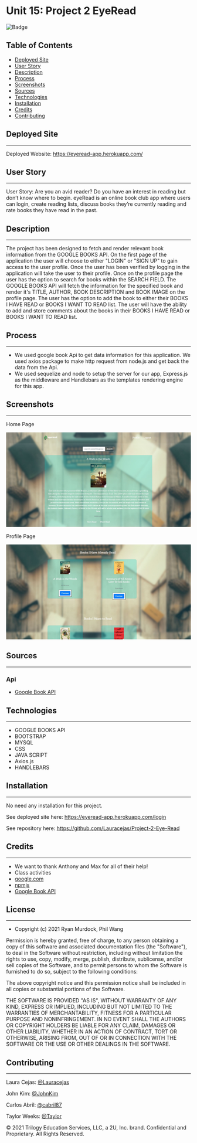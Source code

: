 # Unit 15: Project 2 EyeRead
![Badge](https://img.shields.io/badge/License-MIT-blue.svg)

## Table of Contents

* [Deployed Site](#deployed-site)
* [User Story](#user-story)
* [Description](#description)
* [Process](#process)
* [Screenshots](#screenshots)
* [Sources](#sources)
* [Technologies](#Technologies)
* [Installation](#installation)
* [Credits](#Credits)
* [Contributing](#contributing)

## Deployed Site
---
Deployed Website: https://eyeread-app.herokuapp.com/

## User Story
---
User Story:  Are you an avid reader?  Do you have an interest in reading but don’t know where to begin.  eyeRead is an online book club app where users can login, create reading lists, discuss books they’re currently reading and rate books they have read in the past.

## Description
---
The project has been designed to fetch and render relevant book information from the GOOGLE BOOKS API.  On the first page of the application the user will choose to either "LOGIN" or "SIGN UP" to gain access to the user profile.  Once the user has been verified by logging in the application will take the user to their profile.  Once on the profile page the user has the option to search for books within the SEARCH FIELD.  The GOOGLE BOOKS API will fetch the information for the specified book and render it's TITLE, AUTHOR, BOOK DESCRIPTION and BOOK IMAGE on the profile page.  The user has the option to add the book to either their BOOKS I HAVE READ or BOOKS I WANT TO READ list.  The user will have the ability to add and store comments about the books in their BOOKS I HAVE READ or BOOKS I WANT TO READ list.

## Process
---
- We used google book Api to get data information for this application. We used axios package to make http request from node.js and get back the data from the Api. 
- We used sequelize and node to setup the server for our app, Express.js as the middleware and Handlebars as the templates rendering engine for this app.

## Screenshots
---
Home Page

![Home Screenshot](./public/images/Search.JPG)

Profile Page

![Home Screenshot](./public/images/profile.JPG)

## Sources
---

### Api
* [Google Book API](http://books.google.com/books/content?id=gK98gXR8onwC&printsec=frontcover&img=1&zoom=5&edge=curl&source=gbs_api)

## Technologies
---
- GOOGLE BOOKS API
- BOOTSTRAP
- MYSQL
- CSS
- JAVA SCRIPT
- Axios.js
- HANDLEBARS

## Installation
---
No need any installation for this project.

See deployed site here: https://eyeread-app.herokuapp.com/login

See repository here: https://github.com/Lauracejas/Project-2-Eye-Read

## Credits
---
- We want to thank Anthony and Max for all of their help!
- Class activities
- [google.com](https://www.google.com/)
- [npmjs](https://www.npmjs.com/)
- [Google Book API](http://books.google.com/books/content?id=gK98gXR8onwC&printsec=frontcover&img=1&zoom=5&edge=curl&source=gbs_api)

## License
---
- Copyright (c) 2021 Ryan Murdock, Phil Wang

Permission is hereby granted, free of charge, to any person obtaining a copy
of this software and associated documentation files (the "Software"), to deal
in the Software without restriction, including without limitation the rights
to use, copy, modify, merge, publish, distribute, sublicense, and/or sell
copies of the Software, and to permit persons to whom the Software is
furnished to do so, subject to the following conditions:

The above copyright notice and this permission notice shall be included in all
copies or substantial portions of the Software.

THE SOFTWARE IS PROVIDED "AS IS", WITHOUT WARRANTY OF ANY KIND, EXPRESS OR
IMPLIED, INCLUDING BUT NOT LIMITED TO THE WARRANTIES OF MERCHANTABILITY,
FITNESS FOR A PARTICULAR PURPOSE AND NONINFRINGEMENT. IN NO EVENT SHALL THE
AUTHORS OR COPYRIGHT HOLDERS BE LIABLE FOR ANY CLAIM, DAMAGES OR OTHER
LIABILITY, WHETHER IN AN ACTION OF CONTRACT, TORT OR OTHERWISE, ARISING FROM,
OUT OF OR IN CONNECTION WITH THE SOFTWARE OR THE USE OR OTHER DEALINGS IN THE
SOFTWARE.

## Contributing
---

Laura Cejas: [@Lauracejas](https://github.com/Lauracejas)

John Kim: [@JohnKim](https://github.com/mother426)

Carlos Abril: [@cabril87](https://github.com/cabril87git)

Taylor Weeks: [@Taylor](https://github.com/tweeks07)


© 2021 Trilogy Education Services, LLC, a 2U, Inc. brand. Confidential and Proprietary. All Rights Reserved.